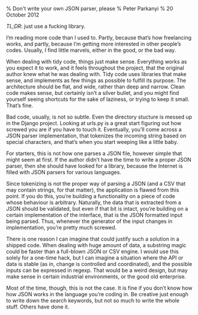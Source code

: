 % Don't write your own JSON parser, please
% Peter Parkanyi
% 20 October 2012

_TL;DR_: just use a fucking library.

I’m reading more code than I used to. Partly, because that’s how freelancing
works, and partly, because I’m getting more interested in other people’s codes.
Usually, I find little marvels, either in the good, or the bad way.

When dealing with tidy code, things just make sense. Everything works as you
expect it to work, and it feels throughout the project, that the original
author knew what he was dealing with. Tidy code uses libraries that make sense,
and implements as few things as possible to fulfill its purpose. The
architecture should be flat, and wide, rather than deep and narrow. Clean code
makes sense, but certainly isn’t a silver bullet, and you might find yourself
seeing shortcuts for the sake of laziness, or trying to keep it small. That’s
fine.

Bad code, usually, is not so subtle. Even the directory stucture is messed up
in the Django project. Looking at urls.py is a great start figuring out how
screwed you are if you have to touch it. Eventually, you’ll come across a JSON
parser implementation, that tokenizes the incoming string based on special
characters, and that’s when you start weeping like a little baby.

For starters, this is not how one parses a JSON file, however simple that might
seem at first. If the author didn’t have the time to write a proper JSON
parser, then she should have looked for a library, because the Internet is
filled with JSON parsers for various languages.

Since tokenizing is not the proper way of parsing a JSON (and a CSV that may
contain strings, for that matter), the application is flawed from this point.
If you do this, you’re building a functionality on a piece of code whose
behaviour is arbitrary.  Naturally, the data that is extracted from a JSON
should be validated, but even if that bit is intact, you’re building on a
certain implementation of the interface, that is the JSON formatted input being
parsed. Thus, whenever the generator of the input changes in implementation,
you’re pretty much screwed.

There is one reason I can imagine that could justify such a solution in a
shipped code. When dealing with huge amount of data, a substring magic could be
faster than a full-blown JSON or CSV engine. I would use this solely for a
one-time hack, but I can imagine a situation where the API or data is stable
(as in, change is controlled and coordinated), and the possible inputs can be
expressed in regexp. That would be a weird design, but may make sense in
certain industrial environments, or the good old enterprise.

Most of the time, though, this is not the case. It is fine if you don’t know
how how JSON works in the language you’re coding in. Be creative just enough to
write down the search keywords, but not so much to write the whole stuff.
Others have done it.
